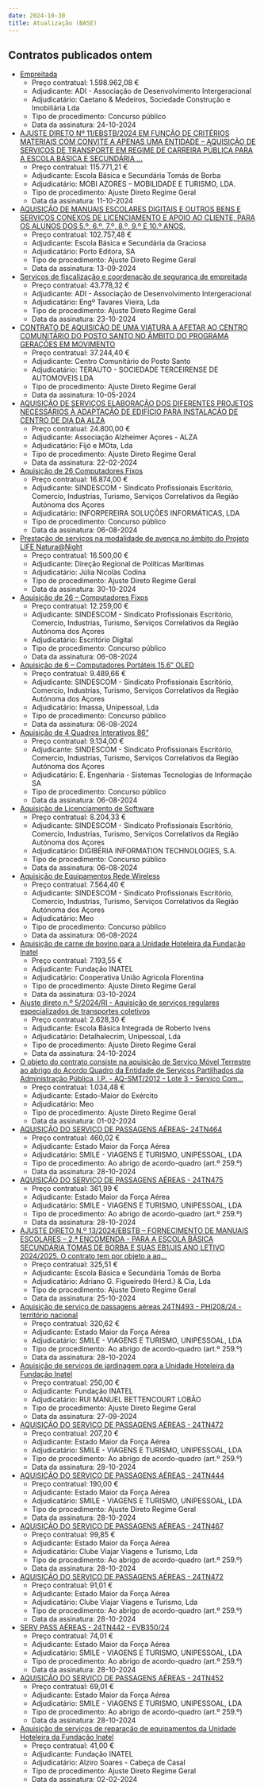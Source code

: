```yaml
---
date: 2024-10-30
title: Atualização (BASE)
---
```

## Contratos publicados ontem

* [Empreitada](https://www.base.gov.pt/Base4/pt/detalhe/?type=contratos&id=11000975)
  * Preço contratual: 1.598.962,08 €
  * Adjudicante: ADI - Associação de Desenvolvimento Intergeracional
  * Adjudicatário: Caetano & Medeiros, Sociedade Construção e Imobiliária Lda
  * Tipo de procedimento: Concurso público
  * Data da assinatura: 24-10-2024
* [AJUSTE DIRETO Nº 11/EBSTB/2024 EM FUNÇÃO DE CRITÉRIOS MATERIAIS COM CONVITE A APENAS UMA ENTIDADE – AQUISIÇÃO DE SERVIÇOS DE TRANSPORTE EM REGIME DE CARREIRA PÚBLICA PARA A ESCOLA BÁSICA E SECUNDÁRIA ...](https://www.base.gov.pt/Base4/pt/detalhe/?type=contratos&id=11000090)
  * Preço contratual: 115.771,21 €
  * Adjudicante: Escola Básica e Secundária Tomás de Borba
  * Adjudicatário: MOBI AZORES – MOBILIDADE E TURISMO, LDA.
  * Tipo de procedimento: Ajuste Direto Regime Geral
  * Data da assinatura: 11-10-2024
* [AQUISIÇÃO DE MANUAIS ESCOLARES DIGITAIS E OUTROS BENS E SERVIÇOS CONEXOS DE LICENCIAMENTO E APOIO AO CLIENTE, PARA OS ALUNOS DOS 5.º, 6.º, 7.º, 8.º, 9.º E 10.º ANOS.](https://www.base.gov.pt/Base4/pt/detalhe/?type=contratos&id=11001204)
  * Preço contratual: 102.757,48 €
  * Adjudicante: Escola Básica e Secundária da Graciosa
  * Adjudicatário: Porto Editora, SA
  * Tipo de procedimento: Ajuste Direto Regime Geral
  * Data da assinatura: 13-09-2024
* [Serviços de fiscalização e coordenação de segurança de empreitada](https://www.base.gov.pt/Base4/pt/detalhe/?type=contratos&id=11000882)
  * Preço contratual: 43.778,32 €
  * Adjudicante: ADI - Associação de Desenvolvimento Intergeracional
  * Adjudicatário: Engº Tavares Vieira, Lda
  * Tipo de procedimento: Ajuste Direto Regime Geral
  * Data da assinatura: 23-10-2024
* [CONTRATO DE AQUISIÇÃO DE UMA VIATURA A AFETAR AO CENTRO COMUNITÁRIO DO POSTO SANTO NO ÂMBITO DO PROGRAMA GERAÇÕES EM MOVIMENTO](https://www.base.gov.pt/Base4/pt/detalhe/?type=contratos&id=11000113)
  * Preço contratual: 37.244,40 €
  * Adjudicante: Centro Comunitário do Posto Santo
  * Adjudicatário: TERAUTO - SOCIEDADE TERCEIRENSE DE AUTOMOVEIS LDA
  * Tipo de procedimento: Ajuste Direto Regime Geral
  * Data da assinatura: 10-05-2024
* [AQUISIÇÃO DE SERVIÇOS ELABORAÇÃO DOS DIFERENTES PROJETOS NECESSÁRIOS À ADAPTAÇÃO DE EDIFÍCIO PARA INSTALAÇÃO DE CENTRO DE DIA DA ALZA](https://www.base.gov.pt/Base4/pt/detalhe/?type=contratos&id=10999356)
  * Preço contratual: 24.800,00 €
  * Adjudicante: Associação Alzheimer Açores - ALZA
  * Adjudicatário: Fijó e MOta, Lda 
  * Tipo de procedimento: Ajuste Direto Regime Geral
  * Data da assinatura: 22-02-2024
* [Aquisição de 26 Computadores Fixos](https://www.base.gov.pt/Base4/pt/detalhe/?type=contratos&id=11000045)
  * Preço contratual: 16.874,00 €
  * Adjudicante: SINDESCOM - Sindicato Profissionais Escritório, Comercio, Industrias, Turismo, Serviços Correlativos da Região Autónoma dos Açores
  * Adjudicatário: INFORPEREIRA SOLUÇÕES INFORMÁTICAS, LDA
  * Tipo de procedimento: Concurso público
  * Data da assinatura: 06-08-2024
* [Prestação de serviços na modalidade de avença no âmbito do Projeto LIFE Natura@Night](https://www.base.gov.pt/Base4/pt/detalhe/?type=contratos&id=11001033)
  * Preço contratual: 16.500,00 €
  * Adjudicante: Direção Regional de Políticas Marítimas
  * Adjudicatário: Júlia Nicolàs Codina
  * Tipo de procedimento: Ajuste Direto Regime Geral
  * Data da assinatura: 30-10-2024
* [Aquisição de 26 – Computadores Fixos](https://www.base.gov.pt/Base4/pt/detalhe/?type=contratos&id=11000050)
  * Preço contratual: 12.259,00 €
  * Adjudicante: SINDESCOM - Sindicato Profissionais Escritório, Comercio, Industrias, Turismo, Serviços Correlativos da Região Autónoma dos Açores
  * Adjudicatário: Escritório Digital
  * Tipo de procedimento: Concurso público
  * Data da assinatura: 06-08-2024
* [Aquisição de 6 – Computadores Portáteis 15.6” OLED](https://www.base.gov.pt/Base4/pt/detalhe/?type=contratos&id=11000051)
  * Preço contratual: 9.489,66 €
  * Adjudicante: SINDESCOM - Sindicato Profissionais Escritório, Comercio, Industrias, Turismo, Serviços Correlativos da Região Autónoma dos Açores
  * Adjudicatário: Imassa, Unipessoal, Lda
  * Tipo de procedimento: Concurso público
  * Data da assinatura: 06-08-2024
* [Aquisição de 4 Quadros Interativos 86“](https://www.base.gov.pt/Base4/pt/detalhe/?type=contratos&id=11000040)
  * Preço contratual: 9.134,00 €
  * Adjudicante: SINDESCOM - Sindicato Profissionais Escritório, Comercio, Industrias, Turismo, Serviços Correlativos da Região Autónoma dos Açores
  * Adjudicatário: E. Engenharia  - Sistemas Tecnologias de Informação SA
  * Tipo de procedimento: Concurso público
  * Data da assinatura: 06-08-2024
* [Aquisição de Licenciamento de Software](https://www.base.gov.pt/Base4/pt/detalhe/?type=contratos&id=11000060)
  * Preço contratual: 8.204,33 €
  * Adjudicante: SINDESCOM - Sindicato Profissionais Escritório, Comercio, Industrias, Turismo, Serviços Correlativos da Região Autónoma dos Açores
  * Adjudicatário: DIGIBÉRIA INFORMATION TECHNOLOGIES, S.A.
  * Tipo de procedimento: Concurso público
  * Data da assinatura: 06-08-2024
* [Aquisição de Equipamentos Rede Wireless](https://www.base.gov.pt/Base4/pt/detalhe/?type=contratos&id=11000055)
  * Preço contratual: 7.564,40 €
  * Adjudicante: SINDESCOM - Sindicato Profissionais Escritório, Comercio, Industrias, Turismo, Serviços Correlativos da Região Autónoma dos Açores
  * Adjudicatário: Meo
  * Tipo de procedimento: Concurso público
  * Data da assinatura: 06-08-2024
* [Aquisição de carne de bovino para a Unidade Hoteleira da Fundação Inatel](https://www.base.gov.pt/Base4/pt/detalhe/?type=contratos&id=11000815)
  * Preço contratual: 7.193,55 €
  * Adjudicante: Fundação INATEL
  * Adjudicatário: Cooperativa União Agricola Florentina
  * Tipo de procedimento: Ajuste Direto Regime Geral
  * Data da assinatura: 03-10-2024
* [Ajuste direto n.º 5/2024/RI - Aquisição de serviços regulares especializados de transportes coletivos](https://www.base.gov.pt/Base4/pt/detalhe/?type=contratos&id=10999656)
  * Preço contratual: 2.628,30 €
  * Adjudicante: Escola Básica Integrada de Roberto Ivens
  * Adjudicatário: Detalhalecrim, Unipessoal, Lda
  * Tipo de procedimento: Ajuste Direto Regime Geral
  * Data da assinatura: 24-10-2024
* [O objeto do contrato consiste na aquisição de Serviço Móvel Terrestre ao abrigo do Acordo Quadro da Entidade de Serviços Partilhados da Administração Pública, I.P. - AQ-SMT/2012 - Lote 3 - Serviço Com...](https://www.base.gov.pt/Base4/pt/detalhe/?type=contratos&id=10999226)
  * Preço contratual: 1.034,48 €
  * Adjudicante: Estado-Maior do Exército
  * Adjudicatário: Meo
  * Tipo de procedimento: Ajuste Direto Regime Geral
  * Data da assinatura: 01-02-2024
* [AQUISIÇÃO DO SERVIÇO DE PASSAGENS AÉREAS-  24TN464](https://www.base.gov.pt/Base4/pt/detalhe/?type=contratos&id=11000066)
  * Preço contratual: 460,02 €
  * Adjudicante: Estado Maior da Força Aérea
  * Adjudicatário: SMILE - VIAGENS E TURISMO, UNIPESSOAL, LDA
  * Tipo de procedimento: Ao abrigo de acordo-quadro (art.º 259.º)
  * Data da assinatura: 28-10-2024
* [AQUISIÇÃO DO SERVIÇO DE PASSAGENS AÉREAS -  24TN475](https://www.base.gov.pt/Base4/pt/detalhe/?type=contratos&id=11000075)
  * Preço contratual: 361,99 €
  * Adjudicante: Estado Maior da Força Aérea
  * Adjudicatário: SMILE - VIAGENS E TURISMO, UNIPESSOAL, LDA
  * Tipo de procedimento: Ao abrigo de acordo-quadro (art.º 259.º)
  * Data da assinatura: 28-10-2024
* [AJUSTE DIRETO N.º 13/2024/EBSTB – FORNECIMENTO DE MANUAIS ESCOLARES – 2.ª ENCOMENDA - PARA A ESCOLA BÁSICA SECUNDÁRIA TOMÁS DE BORBA E SUAS EB1/JIS ANO LETIVO 2024/2025. O contrato tem por objeto a aq...](https://www.base.gov.pt/Base4/pt/detalhe/?type=contratos&id=11000570)
  * Preço contratual: 325,51 €
  * Adjudicante: Escola Básica e Secundária Tomás de Borba
  * Adjudicatário: Adriano G. Figueiredo (Herd.) & Cia, Lda
  * Tipo de procedimento: Ajuste Direto Regime Geral
  * Data da assinatura: 25-10-2024
* [Aquisição de serviço de passagens aéreas 24TN493 - PHI208/24  -  território nacional](https://www.base.gov.pt/Base4/pt/detalhe/?type=contratos&id=11000856)
  * Preço contratual: 320,62 €
  * Adjudicante: Estado Maior da Força Aérea
  * Adjudicatário: SMILE - VIAGENS E TURISMO, UNIPESSOAL, LDA
  * Tipo de procedimento: Ao abrigo de acordo-quadro (art.º 259.º)
  * Data da assinatura: 28-10-2024
* [Aquisição de serviços de jardinagem para a Unidade Hoteleira da Fundação Inatel](https://www.base.gov.pt/Base4/pt/detalhe/?type=contratos&id=11001136)
  * Preço contratual: 250,00 €
  * Adjudicante: Fundação INATEL
  * Adjudicatário: RUI MANUEL BETTENCOURT LOBÃO
  * Tipo de procedimento: Ajuste Direto Regime Geral
  * Data da assinatura: 27-09-2024
* [AQUISIÇÃO DO SERVIÇO DE PASSAGENS AÉREAS  - 24TN472](https://www.base.gov.pt/Base4/pt/detalhe/?type=contratos&id=11000587)
  * Preço contratual: 207,20 €
  * Adjudicante: Estado Maior da Força Aérea
  * Adjudicatário: SMILE - VIAGENS E TURISMO, UNIPESSOAL, LDA
  * Tipo de procedimento: Ao abrigo de acordo-quadro (art.º 259.º)
  * Data da assinatura: 28-10-2024
* [AQUISIÇÃO DO SERVIÇO DE PASSAGENS AÉREAS -  24TN444](https://www.base.gov.pt/Base4/pt/detalhe/?type=contratos&id=10999955)
  * Preço contratual: 190,00 €
  * Adjudicante: Estado Maior da Força Aérea
  * Adjudicatário: SMILE - VIAGENS E TURISMO, UNIPESSOAL, LDA
  * Tipo de procedimento: Ajuste Direto Regime Geral
  * Data da assinatura: 28-10-2024
* [AQUISIÇÃO DO SERVIÇO DE PASSAGENS AÉREAS -  24TN467](https://www.base.gov.pt/Base4/pt/detalhe/?type=contratos&id=11000047)
  * Preço contratual: 99,85 €
  * Adjudicante: Estado Maior da Força Aérea
  * Adjudicatário: Clube Viajar Viagens e Turismo, Lda
  * Tipo de procedimento: Ao abrigo de acordo-quadro (art.º 259.º)
  * Data da assinatura: 28-10-2024
* [AQUISIÇÃO DO SERVIÇO DE PASSAGENS AÉREAS  - 24TN472](https://www.base.gov.pt/Base4/pt/detalhe/?type=contratos&id=11000627)
  * Preço contratual: 91,01 €
  * Adjudicante: Estado Maior da Força Aérea
  * Adjudicatário: Clube Viajar Viagens e Turismo, Lda
  * Tipo de procedimento: Ao abrigo de acordo-quadro (art.º 259.º)
  * Data da assinatura: 28-10-2024
* [SERV PASS AÉREAS - 24TN442 - EVB350/24](https://www.base.gov.pt/Base4/pt/detalhe/?type=contratos&id=11000074)
  * Preço contratual: 74,01 €
  * Adjudicante: Estado Maior da Força Aérea
  * Adjudicatário: SMILE - VIAGENS E TURISMO, UNIPESSOAL, LDA
  * Tipo de procedimento: Ao abrigo de acordo-quadro (art.º 259.º)
  * Data da assinatura: 28-10-2024
* [AQUISIÇÃO DO SERVIÇO DE PASSAGENS AÉREAS -  24TN452](https://www.base.gov.pt/Base4/pt/detalhe/?type=contratos&id=11000527)
  * Preço contratual: 69,01 €
  * Adjudicante: Estado Maior da Força Aérea
  * Adjudicatário: SMILE - VIAGENS E TURISMO, UNIPESSOAL, LDA
  * Tipo de procedimento: Ao abrigo de acordo-quadro (art.º 259.º)
  * Data da assinatura: 28-10-2024
* [Aquisição de serviços de reparação de equipamentos da Unidade Hoteleira da Fundação Inatel](https://www.base.gov.pt/Base4/pt/detalhe/?type=contratos&id=11000880)
  * Preço contratual: 41,00 €
  * Adjudicante: Fundação INATEL
  * Adjudicatário: Alziro Soares - Cabeça de Casal
  * Tipo de procedimento: Ajuste Direto Regime Geral
  * Data da assinatura: 02-02-2024

